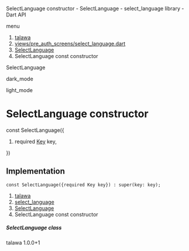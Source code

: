 




SelectLanguage constructor - SelectLanguage - select\_language library - Dart API







menu

1. [talawa](../../index.html)
2. [views/pre\_auth\_screens/select\_language.dart](../../views_pre_auth_screens_select_language/views_pre_auth_screens_select_language-library.html)
3. [SelectLanguage](../../views_pre_auth_screens_select_language/SelectLanguage-class.html)
4. SelectLanguage const constructor

SelectLanguage


dark\_mode

light\_mode




# SelectLanguage constructor


const
SelectLanguage({

1. required [Key](https://api.flutter.dev/flutter/foundation/Key-class.html) key,

})

## Implementation

```
const SelectLanguage({required Key key}) : super(key: key);
```

 


1. [talawa](../../index.html)
2. [select\_language](../../views_pre_auth_screens_select_language/views_pre_auth_screens_select_language-library.html)
3. [SelectLanguage](../../views_pre_auth_screens_select_language/SelectLanguage-class.html)
4. SelectLanguage const constructor

##### SelectLanguage class





talawa
1.0.0+1






